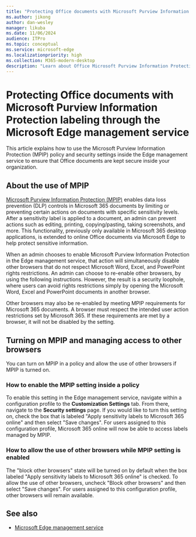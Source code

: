 ```yaml
---
title: "Protecting Office documents with Microsoft Purview Information Protection labeling"
ms.author: jikong
author: dan-wesley
manager: likuba
ms.date: 11/06/2024
audience: ITPro
ms.topic: conceptual
ms.service: microsoft-edge
ms.localizationpriority: high
ms.collection: M365-modern-desktop
description: "Learn about Office Microsoft Purview Information Protection labeling through the Microsoft Edge management service "
---
```


# Protecting Office documents with Microsoft Purview Information Protection labeling through the Microsoft Edge management service

This article explains how to use the Microsoft Purview Information Protection (MPIP) policy and security settings inside the Edge management service to ensure that Office documents are kept secure inside your organization.

## About the use of MPIP

[Microsoft Purview Information Protection (MPIP)](/purview/information-protection) enables data loss prevention (DLP) controls in Microsoft 365 documents by limiting or preventing certain actions on documents with specific sensitivity levels. After a sensitivity label is applied to a document, an admin can prevent actions such as editing, printing, copying/pasting, taking screenshots, and more. This functionality, previously only available in Microsoft 365 desktop applications, is extended to online Office documents via Microsoft Edge to help protect sensitive information.  

When an admin chooses to enable Microsoft Purview Information Protection in the Edge management service, that action will simultaneously disable other browsers that do not respect Microsoft Word, Excel, and PowerPoint rights restrictions. An admin can choose to re-enable other browsers, by using the following instructions. However, the result is a security loophole, where users can avoid rights restrictions simply by opening the Microsoft Word, Excel and PowerPoint documents in another browser.

Other browsers may also be re-enabled by meeting MPIP requirements for Microsoft 365 documents. A browser must respect the intended user action restrictions set by Microsoft 365. If these requirements are met by a browser, it will not be disabled by the setting. 

## Turning on MPIP and managing access to other browsers

You can turn on MPIP in a policy and allow the use of other browsers if MPIP is turned on.

### How to enable the MPIP setting inside a policy

To enable this setting in the Edge management service, navigate within a configuration profile to the **Customization Settings** tab. From there, navigate to the **Security settings** page. If you would like to turn this setting on, check the box that is labeled "Apply sensitivity labels to Microsoft 365 online" and then select "Save changes". For users assigned to this configuration profile, Microsoft 365 online will now be able to access labels managed by MPIP.

### How to allow the use of other browsers while MPIP setting is enabled

The "block other browsers" state will be turned on by default when the box labeled "Apply sensitivity labels to Microsoft 365 online" is checked. To allow the use of other browsers, uncheck "Block other browsers" and then select "Save changes". For users assigned to this configuration profile, other browsers will remain available.

## See also

- [Microsoft Edge management service](microsoft-edge-management-service.md)
